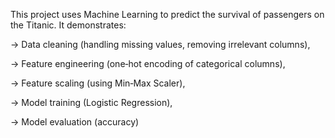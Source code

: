 This project uses Machine Learning to predict the survival of passengers on the Titanic. It demonstrates:

-> Data cleaning (handling missing values, removing irrelevant columns),

-> Feature engineering (one‑hot encoding of categorical columns),

-> Feature scaling (using Min‑Max Scaler),

-> Model training (Logistic Regression),

-> Model evaluation (accuracy)
